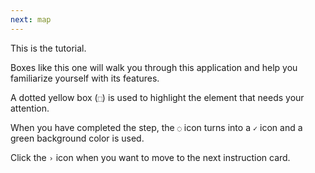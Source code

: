 ```yaml
---
next: map
---
```


This is the tutorial.

Boxes like this one will walk you through this application and help you
familiarize yourself with its features.

A dotted yellow box (`⬚`) is used to highlight the element that needs your
attention.

When you have completed the step, the `◌` icon turns into a `✓` icon and a green
background color is used.

Click the `›` icon when you want to move to the next instruction card.
